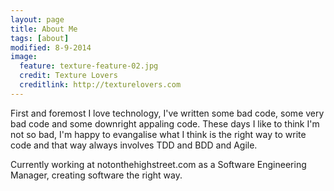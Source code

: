 ```yaml
---
layout: page
title: About Me
tags: [about]
modified: 8-9-2014
image:
  feature: texture-feature-02.jpg
  credit: Texture Lovers
  creditlink: http://texturelovers.com
---
```


First and foremost I love technology, I've written some bad code, some very bad code and some downright appaling code.  These days I like to think I'm not so bad, I'm happy to evangalise what I think is the right way to write code and that way always involves TDD and BDD and Agile.  

Currently working at notonthehighstreet.com as a Software Engineering Manager, creating software the right way.
